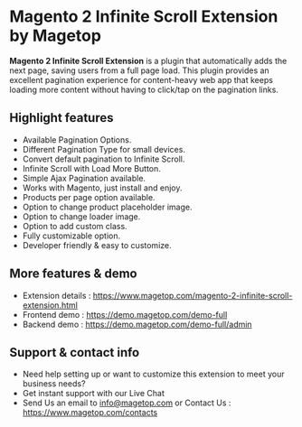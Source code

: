 # Magento 2 Infinite Scroll Extension by Magetop

**Magento 2 Infinite Scroll Extension** is a plugin that automatically adds the next page, saving users from a full page load. This plugin provides an excellent pagination experience for content-heavy web app that keeps loading more content without having to click/tap on the pagination links.

## Highlight features

- Available Pagination Options.
- Different Pagination Type for small devices.
- Convert default pagination to Infinite Scroll.
- Infinite Scroll with Load More Button.
- Simple Ajax Pagination available.
- Works with Magento, just install and enjoy.
- Products per page option available.
- Option to change product placeholder image.
- Option to change loader image.
- Option to add custom class.
- Fully customizable option.
- Developer friendly & easy to customize.

## More features & demo

- Extension details : https://www.magetop.com/magento-2-infinite-scroll-extension.html
- Frontend demo : https://demo.magetop.com/demo-full
- Backend demo : https://demo.magetop.com/demo-full/admin

## Support & contact info

- Need help setting up or want to customize this extension to meet your business needs? 
- Get instant support with our Live Chat
- Send Us an email to info@magetop.com or Contact Us : https://www.magetop.com/contacts
